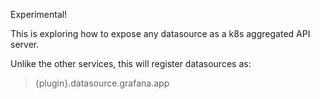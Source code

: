 Experimental\!

This is exploring how to expose any datasource as a k8s aggregated API server.

Unlike the other services, this will register datasources as:

> {plugin}.datasource.grafana.app
